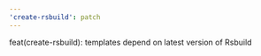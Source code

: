 ```yaml
---
'create-rsbuild': patch
---
```


feat(create-rsbuild): templates depend on latest version of Rsbuild
